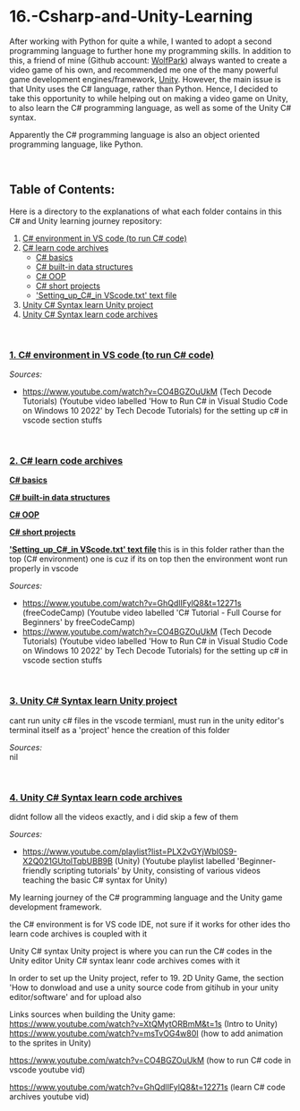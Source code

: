 # 16.-Csharp-and-Unity-Learning
After working with Python for quite a while, I wanted to adopt a second programming language to further hone my programming skills. In addition to this, a friend of mine (Github account: [WolfPark](https://github.com/wolfparktaerim)) always wanted to create a video game of his own, and recommended me one of the many powerful game development engines/framework, [Unity](https://unity.com/download). However, the main issue is that Unity uses the C# language, rather than Python. Hence, I decided to take this opportunity to while helping out on making a video game on Unity, to also learn the C# programming language, as well as some of the Unity C# syntax.

Apparently the C# programming language is also an object oriented programming language, like Python.

<br>

## Table of Contents:
Here is a directory to the explanations of what each folder contains in this C# and Unity learning journey repository:
1. [C# environment in VS code (to run C# code)](#csharpenvironmentinvscode)  
2. [C# learn code archives](#csharpcodearchives)
   + [C# basics](#csharpbasics)
   + [C# built-in data structures](#csharpbuiltindatastructures)
   + [C# OOP](#csharpoop)
   + [C# short projects](#csharpshortprojects)
   + ['Setting_up_C#_in VScode.txt' text file](#settingupcsharpinvscode)
3. [Unity C# Syntax learn Unity project](#unitycsharpsyntaxlearnunityproject)  
4. [Unity C# Syntax learn code archives](#unitycsharpsyntaxlearncodearchives)  

<br>

### [1. C# environment in VS code (to run C# code)](https://github.com/WindJammer6/16.-Csharp-and-Unity-Learning/tree/main/C%23%20environment%20in%20VS%20code%20(to%20run%20C%23%20code)) <a name = "csharpenvironmentinvscode"></a>

*Sources:*  
+ https://www.youtube.com/watch?v=CO4BGZOuUkM (Tech Decode Tutorials) (Youtube video labelled 'How to Run C# in Visual Studio Code on Windows 10 2022' by Tech Decode Tutorials) for the setting up c# in vscode section stuffs   

<br>

### [2. C# learn code archives](https://github.com/WindJammer6/16.-Csharp-and-Unity-Learning/tree/main/C%23%20learn%20code%20archives) <a name = "csharpcodearchives"></a>
**[C# basics](https://github.com/WindJammer6/16.-Csharp-and-Unity-Learning/tree/main/C%23%20learn%20code%20archives/1.%20C%23%20basics) <a name = "csharpbasics"></a>**

**[C# built-in data structures](https://github.com/WindJammer6/16.-Csharp-and-Unity-Learning/tree/main/C%23%20learn%20code%20archives/2.%20C%23%20built-in%20data%20structures) <a name = "csharpbuiltindatastructures"></a>**

**[C# OOP](https://github.com/WindJammer6/16.-Csharp-and-Unity-Learning/tree/main/C%23%20learn%20code%20archives/3.%20C%23%20OOP) <a name = "csharpoop"></a>**

**[C# short projects](https://github.com/WindJammer6/16.-Csharp-and-Unity-Learning/tree/main/C%23%20learn%20code%20archives/4.%20C%23%20short%20projects) <a name = "csharpshortprojects"></a>**

**['Setting_up_C#_in VScode.txt' text file](https://github.com/WindJammer6/16.-Csharp-and-Unity-Learning/blob/main/C%23%20learn%20code%20archives/Setting_up_C%23_in%20VScode.txt) <a name = "#settingupcsharpinvscode"></a>** this is in this folder rather than the top (C# environment) one is cuz if its on top then the environment wont run properly in vscode

*Sources:*  
+ https://www.youtube.com/watch?v=GhQdlIFylQ8&t=12271s (freeCodeCamp) (Youtube video labelled 'C# Tutorial - Full Course for Beginners' by freeCodeCamp)  
+ https://www.youtube.com/watch?v=CO4BGZOuUkM (Tech Decode Tutorials) (Youtube video labelled 'How to Run C# in Visual Studio Code on Windows 10 2022' by Tech Decode Tutorials) for the setting up c# in vscode section stuffs  
  
<br>

### [3. Unity C# Syntax learn Unity project](https://github.com/WindJammer6/16.-Csharp-and-Unity-Learning/tree/main/Unity%20C%23%20Syntax%20learn%20Unity%20project) <a name = "unitycsharpsyntaxlearnunityproject"></a>
cant run unity c# files in the vscode termianl, must run in the unity editor's terminal itself as a 'project' hence the creation of this folder

*Sources:*  
nil

<br>

### [4. Unity C# Syntax learn code archives](https://github.com/WindJammer6/16.-Csharp-and-Unity-Learning/tree/main/Unity%20C%23%20Syntax%20learn%20code%20archives) <a name = "unitycsharpsyntaxlearncodearchives"></a>  
didnt follow all the videos exactly, and i did skip a few of them

*Sources:*  
+ https://www.youtube.com/playlist?list=PLX2vGYjWbI0S9-X2Q021GUtolTqbUBB9B (Unity) (Youtube playlist labelled 'Beginner-friendly scripting tutorials' by Unity, consisting of various videos teaching the basic C# syntax for Unity)   


My learning journey of the C# programming language and the Unity game development framework.

the C# environment is for VS code IDE, not sure if it works for other ides tho
learn code archives is coupled with it


Unity C# syntax Unity project is where you can run the C# codes in the Unity editor
Unity C# syntax leanr code archives comes with it

In order to set up the Unity project, refer to 19. 2D Unity Game, the section 'How to donwload and use a unity source code from gitihub in your unity editor/software' and for upload also


Links sources when building the Unity game: https://www.youtube.com/watch?v=XtQMytORBmM&t=1s (Intro to Unity)  
https://www.youtube.com/watch?v=msTvOG4w80I (how to add animation to the sprites in Unity)

https://www.youtube.com/watch?v=CO4BGZOuUkM (how to run C# code in vscode youtube vid)

https://www.youtube.com/watch?v=GhQdlIFylQ8&t=12271s (learn C# code archives youtube vid)
